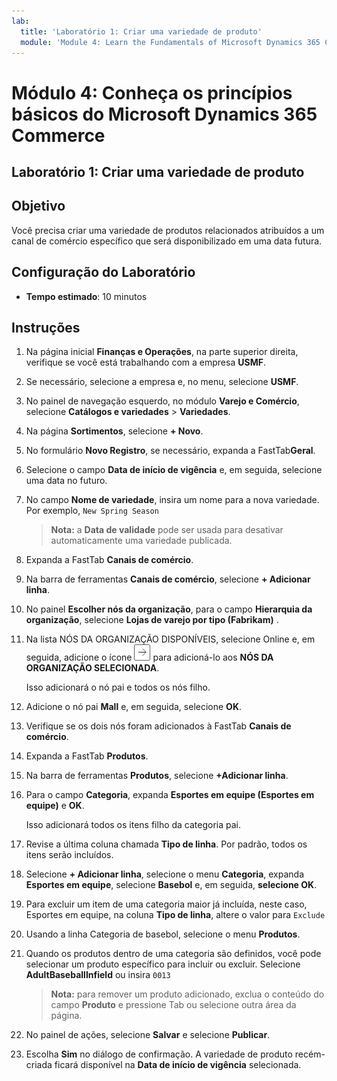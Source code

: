 ```yaml
---
lab:
  title: 'Laboratório 1: Criar uma variedade de produto'
  module: 'Module 4: Learn the Fundamentals of Microsoft Dynamics 365 Commerce'
---
```


# Módulo 4: Conheça os princípios básicos do Microsoft Dynamics 365 Commerce

## Laboratório 1: Criar uma variedade de produto

## Objetivo

Você precisa criar uma variedade de produtos relacionados atribuídos a um canal de comércio específico que será disponibilizado em uma data futura. 

## Configuração do Laboratório

   - **Tempo estimado**: 10 minutos

## Instruções

1.  Na página inicial **Finanças e Operações**, na parte superior direita, verifique se você está trabalhando com a empresa **USMF**. 

1.  Se necessário, selecione a empresa e, no menu, selecione **USMF**. 

1.  No painel de navegação esquerdo, no módulo **Varejo e Comércio**, selecione **Catálogos e variedades** > **Variedades**. 

1.  Na página **Sortimentos**, selecione **+ Novo**. 

1.  No formulário **Novo Registro**, se necessário, expanda a FastTab**Geral**. 

1.  Selecione o campo **Data de início de vigência** e, em seguida, selecione uma data no futuro.  

1.  No campo **Nome de variedade**, insira um nome para a nova variedade. Por exemplo, `New Spring Season`

    > **Nota:** a **Data de validade** pode ser usada para desativar automaticamente uma variedade publicada. 

1.  Expanda a FastTab **Canais de comércio**. 

1.  Na barra de ferramentas **Canais de comércio**, selecione **+ Adicionar linha**. 

1.  No painel **Escolher nós da organização**, para o campo **Hierarquia da organização**, selecione **Lojas de varejo por tipo (Fabrikam)** . 

1.  Na lista NÓS DA ORGANIZAÇÃO DISPONÍVEIS, selecione Online e, em seguida, adicione o ícone ![Seta para a direita](./media/d365-fo-add-org-node-icon.png) para adicioná-lo aos **NÓS DA ORGANIZAÇÃO SELECIONADA**.

    Isso adicionará o nó pai e todos os nós filho. 

1.  Adicione o nó pai **Mall** e, em seguida, selecione **OK**. 

1.  Verifique se os dois nós foram adicionados à FastTab **Canais de comércio**. 

1.  Expanda a FastTab **Produtos**. 

1.  Na barra de ferramentas **Produtos**, selecione **+Adicionar linha**. 

1.  Para o campo **Categoria**, expanda **Esportes em equipe (Esportes em equipe)** e **OK**.

    Isso adicionará todos os itens filho da categoria pai.

1.  Revise a última coluna chamada **Tipo de linha**. Por padrão, todos os itens serão incluídos.

1.  Selecione **+ Adicionar linha**, selecione o menu **Categoria**, expanda **Esportes em equipe**, selecione **Basebol** e, em seguida, **selecione OK**. 

1.  Para excluir um item de uma categoria maior já incluída, neste caso, Esportes em equipe, na coluna **Tipo de linha**, altere o valor para `Exclude` 

1.  Usando a linha Categoria de basebol, selecione o menu **Produtos**. 

1.  Quando os produtos dentro de uma categoria são definidos, você pode selecionar um produto específico para incluir ou excluir. Selecione **AdultBaseballInfield** ou insira `0013` 

    > **Nota:** para remover um produto adicionado, exclua o conteúdo do campo **Produto** e pressione Tab ou selecione outra área da página. 

1.  No painel de ações, selecione **Salvar** e selecione **Publicar**. 

1.  Escolha **Sim** no diálogo de confirmação. A variedade de produto recém-criada ficará disponível na **Data de início de vigência** selecionada. 

